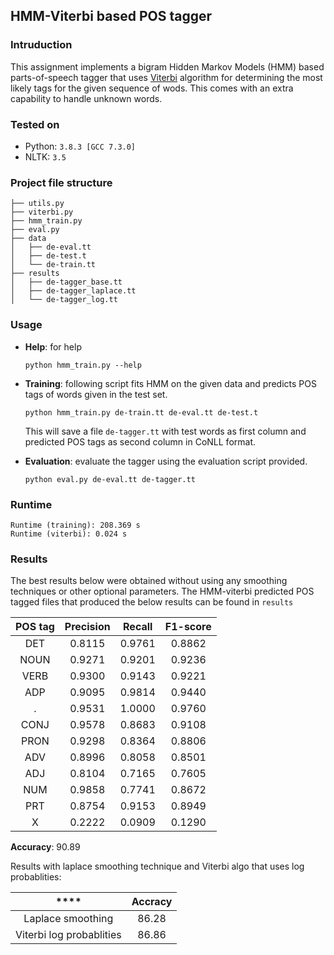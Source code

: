 ## HMM-Viterbi based POS tagger

### Intruduction

This assignment implements a bigram Hidden Markov Models (HMM) based parts-of-speech tagger that uses [Viterbi](https://en.wikipedia.org/wiki/Viterbi_algorithm) algorithm for determining the most likely tags for the given sequence of wods. This comes with an extra capability to handle unknown words.

### Tested on

- Python: `3.8.3 [GCC 7.3.0]`
- NLTK: `3.5`

### Project file structure

```
├── utils.py
├── viterbi.py
├── hmm_train.py
├── eval.py
├── data
│   ├── de-eval.tt
│   ├── de-test.t
│   └── de-train.tt
├── results
│   ├── de-tagger_base.tt
│   ├── de-tagger_laplace.tt
│   └── de-tagger_log.tt

```

### Usage

- **Help**: for help
  ```
  python hmm_train.py --help
  ```
- **Training**: following script fits HMM on the given data and predicts POS tags of words given in the test set.

  ```
  python hmm_train.py de-train.tt de-eval.tt de-test.t
  ```

  This will save a file `de-tagger.tt` with test words as first column and predicted POS tags as second column in CoNLL format.

- **Evaluation**: evaluate the tagger using the evaluation script provided.
  ```
  python eval.py de-eval.tt de-tagger.tt
  ```

### Runtime

```
Runtime (training): 208.369 s
Runtime (viterbi): 0.024 s
```

### Results

The best results below were obtained without using any smoothing techniques or other optional parameters. The HMM-viterbi predicted POS tagged files that produced the below results can be found in `results`

| **POS tag** | **Precision** | **Recall** | **F1-score** |
| :---------: | :-----------: | :--------: | :----------: |
|     DET     |    0.8115     |   0.9761   |    0.8862    |
|    NOUN     |    0.9271     |   0.9201   |    0.9236    |
|    VERB     |    0.9300     |   0.9143   |    0.9221    |
|     ADP     |    0.9095     |   0.9814   |    0.9440    |
|      .      |    0.9531     |   1.0000   |    0.9760    |
|    CONJ     |    0.9578     |   0.8683   |    0.9108    |
|    PRON     |    0.9298     |   0.8364   |    0.8806    |
|     ADV     |    0.8996     |   0.8058   |    0.8501    |
|     ADJ     |    0.8104     |   0.7165   |    0.7605    |
|     NUM     |    0.9858     |   0.7741   |    0.8672    |
|     PRT     |    0.8754     |   0.9153   |    0.8949    |
|      X      |    0.2222     |   0.0909   |    0.1290    |

**Accuracy**: 90.89

Results with laplace smoothing technique and Viterbi algo that uses log probablities:

|         \*\*\*\*         | **Accracy** |
| :----------------------: | :---------: |
|    Laplace smoothing     |    86.28    |
| Viterbi log probablities |    86.86    |
